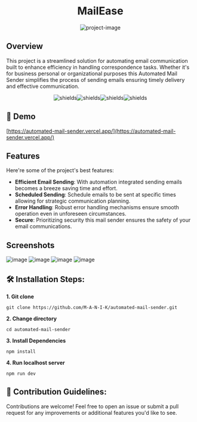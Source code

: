 <h1 align="center" id="title">MailEase</h1>

<p align="center"><img src="https://socialify.git.ci/M-A-N-I-K/automated-mail-sender/image?description=1&amp;descriptionEditable=This%20project%20is%20a%20streamlined%20solution%20for%20automating%20email%20communication%2C%20built%20to%20enhance%20efficiency%20in%20handling%20correspondence%20tasks.%20&amp;font=Raleway&amp;language=1&amp;name=1&amp;owner=1&amp;pattern=Circuit%20Board&amp;stargazers=1&amp;theme=Dark" alt="project-image"></p>

## Overview

<p id="description">This project is a streamlined solution for automating email communication built to enhance efficiency in handling correspondence tasks. Whether it's for business personal or organizational purposes this Automated Mail Sender simplifies the process of sending emails ensuring timely delivery and effective communication.</p>

<p align="center"><img src="https://img.shields.io/badge/typescript-%23007ACC.svg?style=for-the-badge&amp;logo=typescript&amp;logoColor=white" alt="shields"><img src="https://img.shields.io/badge/Next-black?style=for-the-badge&amp;logo=next.js&amp;logoColor=white" alt="shields"><img src="https://img.shields.io/badge/tailwindcss-%2338B2AC.svg?style=for-the-badge&amp;logo=tailwind-css&amp;logoColor=white" alt="shields"><img src="https://img.shields.io/badge/vercel-%23000000.svg?style=for-the-badge&amp;logo=vercel&amp;logoColor=white" alt="shields"></p>

## 🚀 Demo

[https://automated-mail-sender.vercel.app/](https://automated-mail-sender.vercel.app/)

  
## Features

Here're some of the project's best features:

*   **Efficient Email Sending**: With automation integrated sending emails becomes a breeze saving time and effort.
*   **Scheduled Sending**: Schedule emails to be sent at specific times allowing for strategic communication planning.
*   **Error Handling**: Robust error handling mechanisms ensure smooth operation even in unforeseen circumstances.
*   **Secure**: Prioritizing security this mail sender ensures the safety of your email communications.

## Screenshots
![image](https://github.com/M-A-N-I-K/automated-mail-sender/assets/95385759/37e9e078-fdf3-4807-b457-71e6f1722c91)
![image](https://github.com/M-A-N-I-K/automated-mail-sender/assets/95385759/0a6ca42b-bf80-4cc0-9c69-37556319b0c0)
![image](https://github.com/M-A-N-I-K/automated-mail-sender/assets/95385759/72ed0f6f-31ec-4d5e-95a4-c3a459533bc7)
![image](https://github.com/M-A-N-I-K/automated-mail-sender/assets/95385759/75cf2a7f-3a74-4ed8-b5d3-bf0236259aa3)



## 🛠️ Installation Steps:

**1. Git clone**

```
git clone https://github.com/M-A-N-I-K/automated-mail-sender.git
```

**2. Change directory**

```
cd automated-mail-sender
```

**3. Install Dependencies**

```
npm install
```

**4. Run localhost server**

```
npm run dev
```

## 🍰 Contribution Guidelines:

Contributions are welcome! Feel free to open an issue or submit a pull request for any improvements or additional features you'd like to see.
